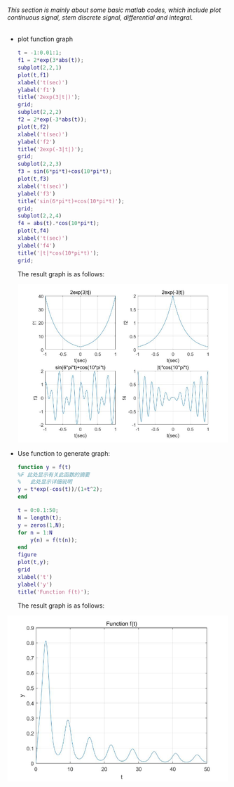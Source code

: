 ###### 	This section is mainly about some basic matlab codes, which include plot continuous signal, stem discrete signal, differential and integral.

- plot function graph

  ```matlab
  t = -1:0.01:1;
  f1 = 2*exp(3*abs(t));
  subplot(2,2,1)
  plot(t,f1)
  xlabel('t(sec)')
  ylabel('f1')
  title('2exp(3|t|)');
  grid;
  subplot(2,2,2)
  f2 = 2*exp(-3*abs(t));
  plot(t,f2)
  xlabel('t(sec)')
  ylabel('f2')
  title('2exp(-3|t|)');
  grid;
  subplot(2,2,3)
  f3 = sin(6*pi*t)+cos(10*pi*t);
  plot(t,f3)
  xlabel('t(sec)')
  ylabel('f3')
  title('sin(6*pi*t)+cos(10*pi*t)');
  grid;
  subplot(2,2,4)
  f4 = abs(t).*cos(10*pi*t);
  plot(t,f4)
  xlabel('t(sec)')
  ylabel('f4')
  title('|t|*cos(10*pi*t)');
  grid;
  ```

  The result graph is as follows:

  ![](../picture/1.jpg)

- Use function to generate graph:

  ```matlab
  function y = f(t)
  %F 此处显示有关此函数的摘要
  %   此处显示详细说明
  y = t*exp(-cos(t))/(1+t^2);
  end
  ```

  ```matlab
  t = 0:0.1:50;
  N = length(t);
  y = zeros(1,N);
  for n = 1:N
      y(n) = f(t(n));
  end
  figure
  plot(t,y);
  grid
  xlabel('t')
  ylabel('y')
  title('Function f(t)');
  ```

  The result graph is as follows:

![](../picture/2.jpg)

  

